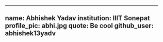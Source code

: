 
---
name: Abhishek Yadav
institution: IIIT Sonepat
profile_pic: abhi.jpg
quote: Be cool
github_user: abhishek13yadv
---
